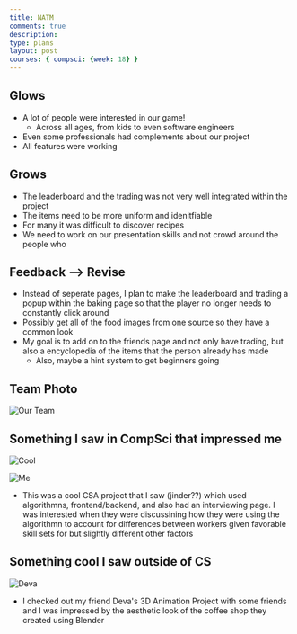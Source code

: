 ```yaml
---
title: NATM 
comments: true
description: 
type: plans
layout: post
courses: { compsci: {week: 18} }
---
```


## Glows
- A lot of people were interested in our game!
    - Across all ages, from kids to even software engineers
- Even some professionals had complements about our project
- All features were working

## Grows
- The leaderboard and the trading was not very well integrated within the project
- The items need to be more uniform and idenitfiable
- For many it was difficult to discover recipes
- We need to work on our presentation skills and not crowd around the people who 

## Feedback --> Revise
- Instead of seperate pages, I plan to make the leaderboard and trading a popup within the baking page so that the player no longer needs to constantly click around
- Possibly get all of the food images from one source so they have a common look 
- My goal is to add on to the friends page and not only have trading, but also a encyclopedia of the items that the person already has made
    - Also, maybe a hint system to get beginners going

## Team Photo
![Our Team](https://files.catbox.moe/h4l2co.png)

## Something I saw in CompSci that impressed me
![Cool](https://files.catbox.moe/1tqnee.webp)

![Me](https://files.catbox.moe/alzsld.webp)
- This was a cool CSA project that I saw (jinder??) which used algorithmns, frontend/backend, and also had an interviewing page. I was interested when they were discussining how they were using the algorithmn to account for differences between workers given favorable skill sets for but slightly different other factors

## Something cool I saw outside of CS
![Deva](https://files.catbox.moe/vs7be1.png)
- I checked out my friend Deva's 3D Animation Project with some friends and I was impressed by the aesthetic look of the coffee shop they created using Blender


<script src="https://utteranc.es/client.js"
        repo="trevorhuang1/csp_blog"
        issue-term="pathname"
        theme="github-light"
        crossorigin="anonymous"
        async>
</script>